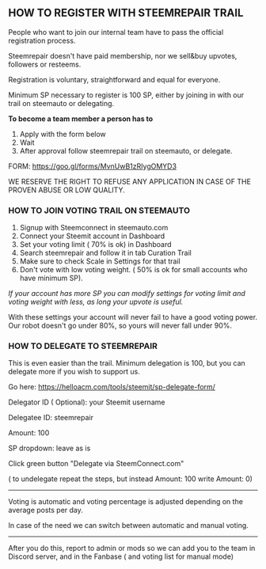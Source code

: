## HOW TO REGISTER WITH STEEMREPAIR TRAIL

People who want to join our internal team have to pass the official registration process.

Steemrepair doesn't have paid membership, nor we sell&buy upvotes, followers or resteems.

Registration is voluntary, straightforward and equal for everyone. 

Minimum SP necessary to register is 100 SP, either by joining in with our trail on steemauto or delegating.

**To become a team member a person has to** 

1. Apply with the form below 
2. Wait
3. After approval follow steemrepair trail on steemauto, or delegate.


FORM: 
https://goo.gl/forms/MvnUwB1zRIygOMYD3


WE RESERVE THE RIGHT TO REFUSE ANY APPLICATION IN CASE OF THE PROVEN ABUSE OR LOW QUALITY.




### HOW TO JOIN VOTING TRAIL ON STEEMAUTO


1. Signup with Steemconnect in steemauto.com
2. Connect your Steemit account in Dashboard
3. Set your voting limit ( 70% is ok) in Dashboard
4. Search steemrepair and follow it in tab Curation Trail
5. Make sure to check Scale in Settings for that trail
6. Don't vote with low voting weight. ( 50% is ok for small accounts who have minimum SP).

*If your account has more SP you can modify settings for voting limit and voting weight with less, as long your upvote is useful.* 

With these settings your account will never fail to have a good voting power. 
Our robot doesn't go under 80%, so yours will never fall under 90%.



### HOW TO DELEGATE TO STEEMREPAIR 

This is even easier than the trail.
Minimum delegation is 100, but you can delegate more if you wish to support us. 

Go here:
https://helloacm.com/tools/steemit/sp-delegate-form/


Delegator ID ( Optional): your Steemit username

Delegatee ID: steemrepair

Amount: 100

SP dropdown: leave as is

Click green button "Delegate via SteemConnect.com"

( to undelegate repeat the steps, but instead 
Amount: 100
write
Amount: 0)

-----

Voting is automatic and voting percentage is adjusted depending on the average posts per day. 

In case of the need we can switch between automatic and manual voting. 

-----

After you do this, report to admin or mods so we can add you to the team in Discord server, and in the Fanbase ( and voting list for manual mode) 







